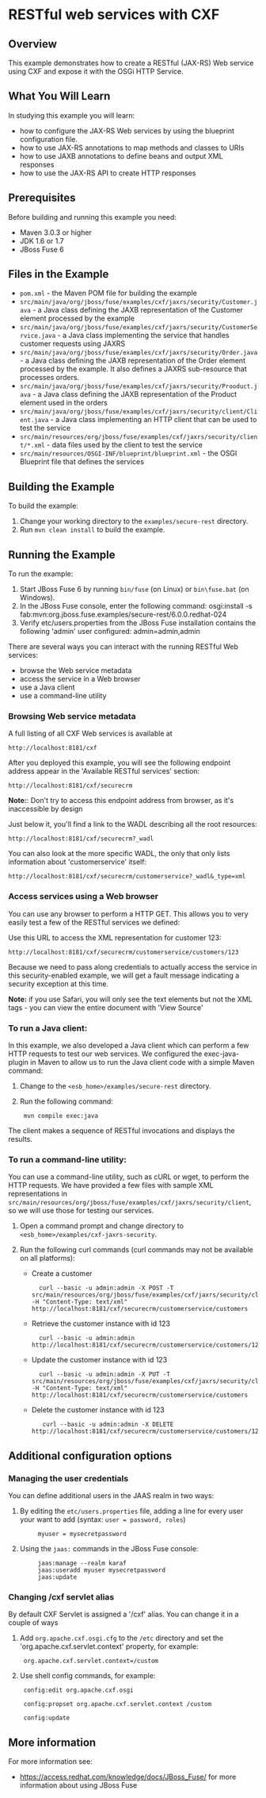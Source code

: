# RESTful web services with CXF

## Overview
This example demonstrates how to create a RESTful (JAX-RS) Web service using CXF and expose it with the OSGi HTTP Service.

## What You Will Learn
In studying this example you will learn:

* how to configure the JAX-RS Web services by using the blueprint configuration file.
* how to use JAX-RS annotations to map methods and classes to URIs
* how to use JAXB annotations to define beans and output XML responses
* how to use the JAX-RS API to create HTTP responses

## Prerequisites
Before building and running this example you need:

* Maven 3.0.3 or higher
* JDK 1.6 or 1.7
* JBoss Fuse 6

## Files in the Example
* `pom.xml` - the Maven POM file for building the example
* `src/main/java/org/jboss/fuse/examples/cxf/jaxrs/security/Customer.java` - a Java class defining the JAXB representation of the Customer element processed by the example
* `src/main/java/org/jboss/fuse/examples/cxf/jaxrs/security/CustomerService.java` - a Java class implementing the service that handles customer requests using JAXRS
* `src/main/java/org/jboss/fuse/examples/cxf/jaxrs/security/Order.java` - a Java class defining the JAXB representation of the Order element processed by the example. It also defines a JAXRS sub-resource that processes orders.
* `src/main/java/org/jboss/fuse/examples/cxf/jaxrs/security/Prooduct.java` - a Java class defining the JAXB representation of the Product element used in the orders
* `src/main/java/org/jboss/fuse/examples/cxf/jaxrs/security/client/Client.java` - a Java class implementing an HTTP client that can be used to test the service
* `src/main/resources/org/jboss/fuse/examples/cxf/jaxrs/security/client/*.xml` - data files used by the client to test the service
* `src/main/resources/OSGI-INF/blueprint/blueprint.xml` - the OSGI Blueprint file that defines the services

## Building the Example
To build the example:

1. Change your working directory to the `examples/secure-rest` directory.
2. Run `mvn clean install` to build the example.

## Running the Example
To run the example:

1. Start JBoss Fuse 6 by running `bin/fuse` (on Linux) or `bin\fuse.bat` (on Windows).
2. In the JBoss Fuse console, enter the following command:
        osgi:install -s fab:mvn:org.jboss.fuse.examples/secure-rest/6.0.0.redhat-024
3. Verify etc/users.properties from the JBoss Fuse installation contains the following 'admin' user configured:
admin=admin,admin

There are several ways you can interact with the running RESTful Web services:
* browse the Web service metadata
* access the service in a Web browser
* use a Java client
* use a command-line utility


### Browsing Web service metadata

A full listing of all CXF Web services is available at

    http://localhost:8181/cxf

After you deployed this example, you will see the following endpoint address appear in the 'Available RESTful services' section:

    http://localhost:8181/cxf/securecrm
**Note:**: Don't try to access this endpoint address from browser, as it's inaccessible by design

Just below it, you'll find a link to the WADL describing all the root resources:

    http://localhost:8181/cxf/securecrm?_wadl

You can also look at the more specific WADL, the only that only lists information about 'customerservice' itself:

	http://localhost:8181/cxf/securecrm/customerservice?_wadl&_type=xml

### Access services using a Web browser

You can use any browser to perform a HTTP GET.  This allows you to very easily test a few of the RESTful services we defined:

Use this URL to access the XML representation for customer 123:

    http://localhost:8181/cxf/securecrm/customerservice/customers/123

Because we need to pass along credentials to actually access the service in this security-enabled example, we will get a fault
message indicating a security exception at this time.

**Note:** if you use Safari, you will only see the text elements but not the XML tags - you can view the entire document with 'View Source'

### To run a Java client:

In this example, we also developed a Java client which can perform a few HTTP requests to test our web services. We
configured the exec-java-plugin in Maven to allow us to run the Java client code with a simple Maven command:

1. Change to the `<esb_home>/examples/secure-rest` directory.
2. Run the following command:

        mvn compile exec:java
        
The client makes a sequence of RESTful invocations and displays the results.

### To run a command-line utility:

You can use a command-line utility, such as cURL or wget, to perform the HTTP requests.  We have provided a few files with sample XML representations in `src/main/resources/org/jboss/fuse/examples/cxf/jaxrs/security/client`, so we will use those for testing our services.

1. Open a command prompt and change directory to `<esb_home>/examples/cxf-jaxrs-security`.
2. Run the following curl commands (curl commands may not be available on all platforms):
    
    * Create a customer
 
            curl --basic -u admin:admin -X POST -T src/main/resources/org/jboss/fuse/examples/cxf/jaxrs/security/client/add_customer.xml -H "Content-Type: text/xml" http://localhost:8181/cxf/securecrm/customerservice/customers
  
    * Retrieve the customer instance with id 123
    
            curl --basic -u admin:admin http://localhost:8181/cxf/securecrm/customerservice/customers/123

    * Update the customer instance with id 123
  
            curl --basic -u admin:admin -X PUT -T src/main/resources/org/jboss/fuse/examples/cxf/jaxrs/security/client/update_customer.xml -H "Content-Type: text/xml" http://localhost:8181/cxf/securecrm/customerservice/customers

    * Delete the customer instance with id 123
  
             curl --basic -u admin:admin -X DELETE http://localhost:8181/cxf/securecrm/customerservice/customers/123

## Additional configuration options

### Managing the user credentials

You can define additional users in the JAAS realm in two ways:

 1. By editing the `etc/users.properties` file, adding a line for every user your want to add (syntax: `user = password, roles`)

             myuser = mysecretpassword

 2. Using the `jaas:` commands in the JBoss Fuse console:

             jaas:manage --realm karaf
             jaas:useradd myuser mysecretpassword
             jaas:update

### Changing /cxf servlet alias

By default CXF Servlet is assigned a '/cxf' alias. You can change it in a couple of ways

1. Add `org.apache.cxf.osgi.cfg` to the `/etc` directory and set the 'org.apache.cxf.servlet.context' property, for example:

        org.apache.cxf.servlet.context=/custom

2. Use shell config commands, for example:

        config:edit org.apache.cxf.osgi
     
        config:propset org.apache.cxf.servlet.context /custom
     
        config:update

## More information
For more information see:

* https://access.redhat.com/knowledge/docs/JBoss_Fuse/ for more information about using JBoss Fuse